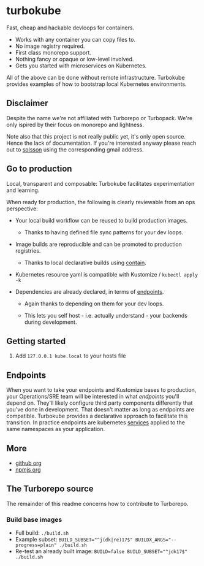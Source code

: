 # turbokube

Fast, cheap and hackable devloops for containers.

 * Works with any container you can copy files to.
 * No image registry required.
 * First class monorepo support.
 * Nothing fancy or opaque or low-level involved.
 * Gets you started with microservices on Kubernetes.

All of the above can be done without remote infrastructure.
Turbokube provides examples of how to bootstrap local Kubernetes environments.

## Disclaimer

Despite the name we're not affiliated with Turborepo or Turbopack.
We're only ispired by their focus on monorepo and lightness.

Note also that this project is not really public yet, it's only open source.
Hence the lack of documentation.
If you're interested anyway please reach out to [solsson](https://github.com/solsson) using the corresponding gmail address.

## Go to production

Local, transparent and composable: Turbokube facilitates experimentation and learning.

When ready for production, the following is clearly reviewable from an ops perspective:

 * Your local build workflow can be reused to build production images.

   - Thanks to having defined file sync patterns for your dev loops.

 * Image builds are reproducible and can be promoted to production registries.

   - Thanks to local declarative builds using [contain](https://github.com/turbokube/contain).

 * Kubernetes resource yaml is compatible with Kustomize / `kubectl apply -k`

 * Dependencies are already declared, in terms of [endpoints](#endpoints).

   - Again thanks to depending on them for your dev loops.

   - This lets you self host - i.e. actually understand - your backends during development.

## Getting started

 1. Add `127.0.0.1 kube.local` to your hosts file

## Endpoints

When you want to take your endpoints and Kustomize bases to production,
your Operations/SRE team will be interested in what _endpoints_ you'll depend on.
They'll likely configure third party components differently that you've done in development.
That doesn't matter as long as endpoints are compatible.
Turbokube provides a declarative approach to facilitate this transition.
In practice endpoints are kubernetes [services](https://kubernetes.io/docs/concepts/services-networking/service/) applied to the same namespaces as your application.

## More

 * [github org](https://github.com/turbokube)
 * [npmjs org](https://www.npmjs.com/org/turbokube)

## The Turborepo source

The remainder of this readme concerns how to contribute to Turborepo.

### Build base images

 - Full build: `./build.sh`
 - Example subset: `BUILD_SUBSET="^j(dk|re)17$" BUILDX_ARGS="--progress=plain" ./build.sh`
 - Re-test an already built image: `BUILD=false BUILD_SUBSET="^jdk17$" ./build.sh`
